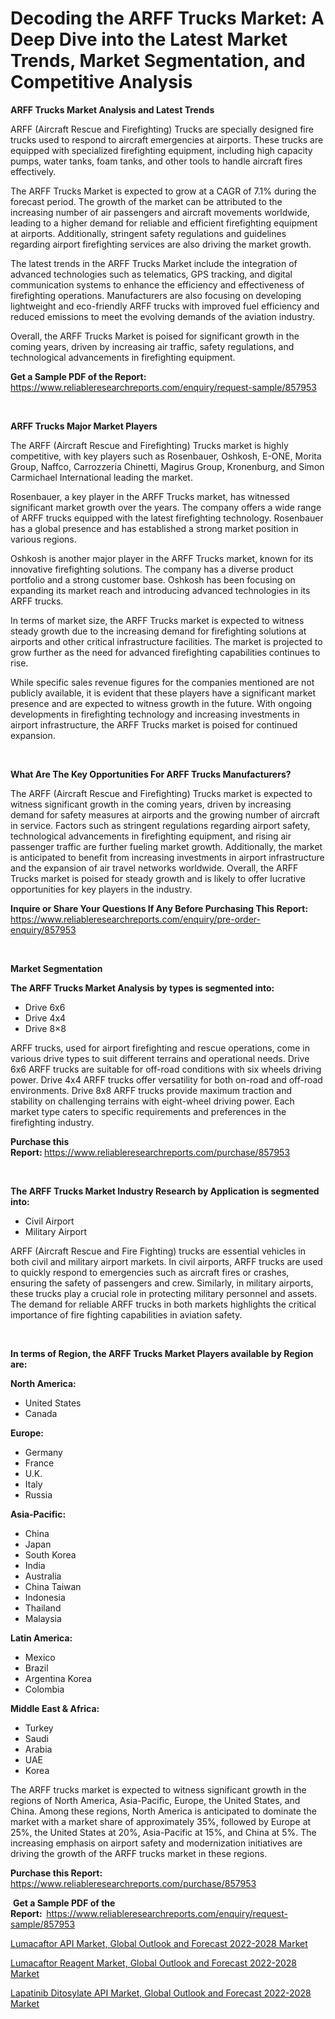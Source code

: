<p><h1>Decoding the ARFF Trucks Market: A Deep Dive into the Latest Market Trends, Market Segmentation, and Competitive Analysis</h1></p><p><strong>ARFF Trucks Market Analysis and Latest Trends</strong></p>
<p><p>ARFF (Aircraft Rescue and Firefighting) Trucks are specially designed fire trucks used to respond to aircraft emergencies at airports. These trucks are equipped with specialized firefighting equipment, including high capacity pumps, water tanks, foam tanks, and other tools to handle aircraft fires effectively.</p><p>The ARFF Trucks Market is expected to grow at a CAGR of 7.1% during the forecast period. The growth of the market can be attributed to the increasing number of air passengers and aircraft movements worldwide, leading to a higher demand for reliable and efficient firefighting equipment at airports. Additionally, stringent safety regulations and guidelines regarding airport firefighting services are also driving the market growth.</p><p>The latest trends in the ARFF Trucks Market include the integration of advanced technologies such as telematics, GPS tracking, and digital communication systems to enhance the efficiency and effectiveness of firefighting operations. Manufacturers are also focusing on developing lightweight and eco-friendly ARFF trucks with improved fuel efficiency and reduced emissions to meet the evolving demands of the aviation industry.</p><p>Overall, the ARFF Trucks Market is poised for significant growth in the coming years, driven by increasing air traffic, safety regulations, and technological advancements in firefighting equipment.</p></p>
<p><strong>Get a Sample PDF of the Report:&nbsp;</strong> <a href="https://www.reliableresearchreports.com/enquiry/request-sample/857953">https://www.reliableresearchreports.com/enquiry/request-sample/857953</a></p>
<p>&nbsp;</p>
<p><strong>ARFF Trucks Major Market Players</strong></p>
<p><p>The ARFF (Aircraft Rescue and Firefighting) Trucks market is highly competitive, with key players such as Rosenbauer, Oshkosh, E-ONE, Morita Group, Naffco, Carrozzeria Chinetti, Magirus Group, Kronenburg, and Simon Carmichael International leading the market.</p><p>Rosenbauer, a key player in the ARFF Trucks market, has witnessed significant market growth over the years. The company offers a wide range of ARFF trucks equipped with the latest firefighting technology. Rosenbauer has a global presence and has established a strong market position in various regions.</p><p>Oshkosh is another major player in the ARFF Trucks market, known for its innovative firefighting solutions. The company has a diverse product portfolio and a strong customer base. Oshkosh has been focusing on expanding its market reach and introducing advanced technologies in its ARFF trucks.</p><p>In terms of market size, the ARFF Trucks market is expected to witness steady growth due to the increasing demand for firefighting solutions at airports and other critical infrastructure facilities. The market is projected to grow further as the need for advanced firefighting capabilities continues to rise.</p><p>While specific sales revenue figures for the companies mentioned are not publicly available, it is evident that these players have a significant market presence and are expected to witness growth in the future. With ongoing developments in firefighting technology and increasing investments in airport infrastructure, the ARFF Trucks market is poised for continued expansion.</p></p>
<p>&nbsp;</p>
<p><strong>What Are The Key Opportunities For ARFF Trucks Manufacturers?</strong></p>
<p><p>The ARFF (Aircraft Rescue and Firefighting) Trucks market is expected to witness significant growth in the coming years, driven by increasing demand for safety measures at airports and the growing number of aircraft in service. Factors such as stringent regulations regarding airport safety, technological advancements in firefighting equipment, and rising air passenger traffic are further fueling market growth. Additionally, the market is anticipated to benefit from increasing investments in airport infrastructure and the expansion of air travel networks worldwide. Overall, the ARFF Trucks market is poised for steady growth and is likely to offer lucrative opportunities for key players in the industry.</p></p>
<p><strong>Inquire or Share Your Questions If Any Before Purchasing This Report:</strong> <a href="https://www.reliableresearchreports.com/enquiry/pre-order-enquiry/857953">https://www.reliableresearchreports.com/enquiry/pre-order-enquiry/857953</a></p>
<p>&nbsp;</p>
<p><strong>Market Segmentation</strong></p>
<p><strong>The ARFF Trucks Market Analysis by types is segmented into:</strong></p>
<p><ul><li>Drive 6x6</li><li>Drive 4x4</li><li>Drive 8×8</li></ul></p>
<p><p>ARFF trucks, used for airport firefighting and rescue operations, come in various drive types to suit different terrains and operational needs. Drive 6x6 ARFF trucks are suitable for off-road conditions with six wheels driving power. Drive 4x4 ARFF trucks offer versatility for both on-road and off-road environments. Drive 8x8 ARFF trucks provide maximum traction and stability on challenging terrains with eight-wheel driving power. Each market type caters to specific requirements and preferences in the firefighting industry.</p></p>
<p><strong>Purchase this Report:&nbsp;</strong><a href="https://www.reliableresearchreports.com/purchase/857953">https://www.reliableresearchreports.com/purchase/857953</a></p>
<p>&nbsp;</p>
<p><strong>The ARFF Trucks Market Industry Research by Application is segmented into:</strong></p>
<p><ul><li>Civil Airport</li><li>Military Airport</li></ul></p>
<p><p>ARFF (Aircraft Rescue and Fire Fighting) trucks are essential vehicles in both civil and military airport markets. In civil airports, ARFF trucks are used to quickly respond to emergencies such as aircraft fires or crashes, ensuring the safety of passengers and crew. Similarly, in military airports, these trucks play a crucial role in protecting military personnel and assets. The demand for reliable ARFF trucks in both markets highlights the critical importance of fire fighting capabilities in aviation safety.</p></p>
<p>&nbsp;</p>
<p><strong>In terms of Region, the ARFF Trucks Market Players available by Region are:</strong></p>
<p>
    <p> <strong> North America: </strong>
        <ul>
            <li>United States</li>
            <li>Canada</li>
        </ul>
        </p> 
    <p> <strong> Europe: </strong>
        <ul>
            <li>Germany</li>
            <li>France</li>
            <li>U.K.</li>
            <li>Italy</li>
            <li>Russia</li>
        </ul>
        </p> 
    <p> <strong> Asia-Pacific: </strong>
        <ul>
            <li>China</li>
            <li>Japan</li>
            <li>South Korea</li>
            <li>India</li>
            <li>Australia</li>
            <li>China Taiwan</li>
            <li>Indonesia</li>
            <li>Thailand</li>
            <li>Malaysia</li>
        </ul>
        </p> 
    <p> <strong> Latin America: </strong>
        <ul>
            <li>Mexico</li>
            <li>Brazil</li>
            <li>Argentina Korea</li>
            <li>Colombia</li>
        </ul>
        </p> 
    <p> <strong> Middle East & Africa: </strong>
        <ul>
            <li>Turkey</li>
            <li>Saudi</li>
            <li>Arabia</li>
            <li>UAE</li>
            <li>Korea</li>
        </ul>
    </p>
    </p>
<p><p>The ARFF trucks market is expected to witness significant growth in the regions of North America, Asia-Pacific, Europe, the United States, and China. Among these regions, North America is anticipated to dominate the market with a market share of approximately 35%, followed by Europe at 25%, the United States at 20%, Asia-Pacific at 15%, and China at 5%. The increasing emphasis on airport safety and modernization initiatives are driving the growth of the ARFF trucks market in these regions.</p></p>
<p><strong>Purchase this Report: </strong><a href="https://www.reliableresearchreports.com/purchase/857953">https://www.reliableresearchreports.com/purchase/857953</a></p>
<p>&nbsp;<strong>Get a Sample PDF of the Report:&nbsp;&nbsp;</strong><a href="https://www.reliableresearchreports.com/enquiry/request-sample/857953">https://www.reliableresearchreports.com/enquiry/request-sample/857953</a></p>
<p><strong></strong></p>
<p><p><a href="https://view.publitas.com/reportprime-1/lumacaftor-api-market-global-outlook-and-forecast-2022-2028-market-with-the-goal-of-estimating-the-market-size-and-future-growth-potential-of-various-market-segments-based-on-component-applications-end-user-and-region/">Lumacaftor API Market, Global Outlook and Forecast 2022-2028 Market</a></p><p><a href="https://view.publitas.com/reportprime-1/lumacaftor-reagent-market-global-outlook-and-forecast-2022-2028-market-research-report-unlocks-analysis-on-the-market-financial-status-market-size-and-market-revenue-upto-2030/">Lumacaftor Reagent Market, Global Outlook and Forecast 2022-2028 Market</a></p><p><a href="https://view.publitas.com/reportprime-1/lapatinib-ditosylate-api-market-global-outlook-and-forecast-2022-2028-market-size-and-examines-its-market-scope-with-a-primary-focus-on-growth-opportunities-and-forecasted-trends-spanning-from-2023-to-2030/">Lapatinib Ditosylate API Market, Global Outlook and Forecast 2022-2028 Market</a></p></p>